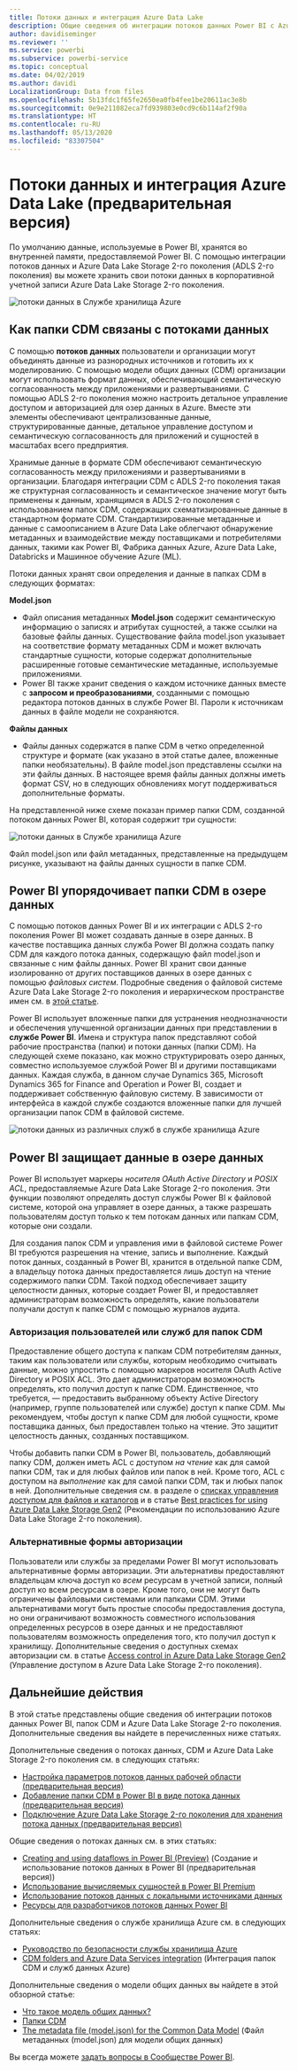 ```yaml
---
title: Потоки данных и интеграция Azure Data Lake
description: Общие сведения об интеграции потоков данных Power BI с Azure Data Lake Storage 2-го поколения
author: davidiseminger
ms.reviewer: ''
ms.service: powerbi
ms.subservice: powerbi-service
ms.topic: conceptual
ms.date: 04/02/2019
ms.author: davidi
LocalizationGroup: Data from files
ms.openlocfilehash: 5b13fdc1f65fe2650ea0fb4fee1be20611ac3e8b
ms.sourcegitcommit: 0e9e211082eca7fd939803e0cd9c6b114af2f90a
ms.translationtype: HT
ms.contentlocale: ru-RU
ms.lasthandoff: 05/13/2020
ms.locfileid: "83307504"
---
```

# <a name="dataflows-and-azure-data-lake-integration-preview"></a>Потоки данных и интеграция Azure Data Lake (предварительная версия)

По умолчанию данные, используемые в Power BI, хранятся во внутренней памяти, предоставляемой Power BI. С помощью интеграции потоков данных и Azure Data Lake Storage 2-го поколения (ADLS 2-го поколения) вы можете хранить свои потоки данных в корпоративной учетной записи Azure Data Lake Storage 2-го поколения. 

![потоки данных в Службе хранилища Azure](media/service-dataflows-azure-data-lake-integration/dataflows-azure-integration_01.jpg)

## <a name="how-cdm-folders-relate-to-dataflows"></a>Как папки CDM связаны с потоками данных

С помощью **потоков данных** пользователи и организации могут объединять данные из разнородных источников и готовить их к моделированию. С помощью модели общих данных (CDM) организации могут использовать формат данных, обеспечивающий семантическую согласованность между приложениями и развертываниями. C помощью ADLS 2-го поколения можно настроить детальное управление доступом и авторизацией для озер данных в Azure. Вместе эти элементы обеспечивают централизованные данные, структурированные данные, детальное управление доступом и семантическую согласованность для приложений и сущностей в масштабах всего предприятия.

Хранимые данные в формате CDM обеспечивают семантическую согласованность между приложениями и развертываниями в организации. Благодаря интеграции CDM с ADLS 2-го поколения такая же структурная согласованность и семантическое значение могут быть применены к данным, хранящимся в ADLS 2-го поколения с использованием папок CDM, содержащих схематизированные данные в стандартном формате CDM. Стандартизированные метаданные и данные с самоописанием в Azure Data Lake облегчают обнаружение метаданных и взаимодействие между поставщиками и потребителями данных, такими как Power BI, Фабрика данных Azure, Azure Data Lake, Databricks и Машинное обучение Azure (ML). 

Потоки данных хранят свои определения и данные в папках CDM в следующих форматах:

**Model.json**
* Файл описания метаданных **Model.json** содержит семантическую информацию о записях и атрибутах сущностей, а также ссылки на базовые файлы данных. Существование файла model.json указывает на соответствие формату метаданных CDM и может включать стандартные сущности, которые содержат дополнительные расширенные готовые семантические метаданные, используемые приложениями.
* Power BI также хранит сведения о каждом источнике данных вместе с **запросом и преобразованиями**, созданными с помощью редактора потоков данных в службе Power BI. Пароли к источникам данных в файле модели не сохраняются.

**Файлы данных**
* Файлы данных содержатся в папке CDM в четко определенной структуре и формате (как указано в этой статье далее, вложенные папки необязательны). В файле model.json представлены ссылки на эти файлы данных. В настоящее время файлы данных должны иметь формат CSV, но в следующих обновлениях могут поддерживаться дополнительные форматы. 

На представленной ниже схеме показан пример папки CDM, созданной потоком данных Power BI, которая содержит три сущности:

![потоки данных в Службе хранилища Azure](media/service-dataflows-azure-data-lake-integration/dataflows-azure-integration_01.jpg)

Файл model.json или файл метаданных, представленные на предыдущем рисунке, указывают на файлы данных сущности в папке CDM.

## <a name="power-bi-organizes-cdm-folders-in-the-data-lake"></a>Power BI упорядочивает папки CDM в озере данных

С помощью потоков данных Power BI и их интеграции с ADLS 2-го поколения Power BI может создавать данные в озере данных. В качестве поставщика данных служба Power BI должна создать папку CDM для каждого потока данных, содержащую файл model.json и связанные с ним файлы данных. Power BI хранит свои данные изолированно от других поставщиков данных в озере данных с помощью *файловых систем*. Подробные сведения о файловой системе Azure Data Lake Storage 2-го поколения и иерархическом пространстве имен см. в [этой статье](https://docs.microsoft.com/azure/storage/data-lake-storage/namespace).

Power BI использует вложенные папки для устранения неоднозначности и обеспечения улучшенной организации данных при представлении в **службе Power BI**. Имена и структура папок представляют собой рабочие пространства (папки) и потоки данных (папки CDM). На следующей схеме показано, как можно структурировать озеро данных, совместно используемое службой Power BI и другими поставщиками данных. Каждая служба, в данном случае Dynamics 365, Microsoft Dynamics 365 for Finance and Operation и Power BI, создает и поддерживает собственную файловую систему. В зависимости от интерфейса в каждой службе создаются вложенные папки для лучшей организации папок CDM в файловой системе. 

![потоки данных из различных служб в службе хранилища Azure](media/service-dataflows-azure-data-lake-integration/dataflows-azure-integration_02.jpg)

## <a name="power-bi-protects-data-in-the-data-lake"></a>Power BI защищает данные в озере данных

Power BI использует маркеры *носителя OAuth Active Directory* и *POSIX ACL*, предоставляемые Azure Data Lake Storage 2-го поколения. Эти функции позволяют определять доступ службы Power BI к файловой системе, которой она управляет в озере данных, а также разрешать пользователям доступ только к тем потокам данных или папкам CDM, которые они создали. 

Для создания папок CDM и управления ими в файловой системе Power BI требуются разрешения на чтение, запись и выполнение. Каждый поток данных, созданный в Power BI, хранится в отдельной папке CDM, а владельцу потока данных предоставляется лишь доступ на чтение содержимого папки CDM. Такой подход обеспечивает защиту целостности данных, которые создает Power BI, и предоставляет администраторам возможность определять, какие пользователи получали доступ к папке CDM с помощью журналов аудита. 

### <a name="authorizing-users-or-services-for-cdm-folders"></a>Авторизация пользователей или служб для папок CDM

Предоставление общего доступа к папкам CDM потребителям данных, таким как пользователи или службы, которым необходимо считывать данные, можно упростить с помощью маркеров носителя OAuth Active Directory и POSIX ACL. Это дает администраторам возможность определять, кто получил доступ к папке CDM. Единственное, что требуется, — предоставить выбранному объекту Active Directory (например, группе пользователей или службе) доступ к папке CDM. Мы рекомендуем, чтобы доступ к папке CDM для любой сущности, кроме поставщика данных, был предоставлен только на чтение. Это защитит целостность данных, созданных поставщиком.

Чтобы добавить папки CDM в Power BI, пользователь, добавляющий папку CDM, должен иметь ACL с доступом *на чтение* как для самой папки CDM, так и для любых файлов или папок в ней. Кроме того, ACL с доступом на *выполнение* как для самой папки CDM, так и любых папок в ней. Дополнительные сведения см. в разделе о [списках управления доступом для файлов и каталогов](https://docs.microsoft.com/azure/storage/blobs/data-lake-storage-access-control#access-control-lists-on-files-and-directories) и в статье [Best practices for using Azure Data Lake Storage Gen2](https://docs.microsoft.com/azure/storage/blobs/data-lake-storage-best-practices) (Рекомендации по использованию Azure Data Lake Storage 2-го поколения).


### <a name="alternative-forms-of-authorization"></a>Альтернативные формы авторизации

Пользователи или службы за пределами Power BI могут использовать альтернативные формы авторизации. Эти альтернативы предоставляют владельцам ключа доступ ко *всем* ресурсам в учетной записи, полный доступ ко всем ресурсам в озере. Кроме того, они не могут быть ограничены файловыми системами или папками CDM. Этими альтернативами могут быть простые способы предоставления доступа, но они ограничивают возможность совместного использования определенных ресурсов в озере данных и не предоставляют пользователям возможность определения того, кто получил доступ к хранилищу. Дополнительные сведения о доступных схемах авторизации см. в статье [Access control in Azure Data Lake Storage Gen2](https://docs.microsoft.com/azure/storage/blobs/data-lake-storage-access-control
) (Управление доступом в Azure Data Lake Storage 2-го поколения).


## <a name="next-steps"></a>Дальнейшие действия

В этой статье представлены общие сведения об интеграции потоков данных Power BI, папок CDM и Azure Data Lake Storage 2-го поколения. Дополнительные сведения вы найдете в перечисленных ниже статьях.

Дополнительные сведения о потоках данных, CDM и Azure Data Lake Storage 2-го поколения см. в следующих статьях:

* [Настройка параметров потоков данных рабочей области (предварительная версия)](service-dataflows-configure-workspace-storage-settings.md)
* [Добавление папки CDM в Power BI в виде потока данных (предварительная версия)](service-dataflows-add-cdm-folder.md)
* [Подключение Azure Data Lake Storage 2-го поколения для хранения потока данных (предварительная версия)](service-dataflows-connect-azure-data-lake-storage-gen2.md)

Общие сведения о потоках данных см. в этих статьях:

* [Creating and using dataflows in Power BI (Preview)](service-dataflows-create-use.md) (Создание и использование потоков данных в Power BI (предварительная версия))
* [Использование вычисляемых сущностей в Power BI Premium](service-dataflows-computed-entities-premium.md)
* [Использование потоков данных с локальными источниками данных](service-dataflows-on-premises-gateways.md)
* [Ресурсы для разработчиков потоков данных Power BI](service-dataflows-developer-resources.md)

Дополнительные сведения о службе хранилища Azure см. в следующих статьях:
* [Руководство по безопасности службы хранилища Azure](https://docs.microsoft.com/azure/storage/common/storage-security-guide)
* [CDM folders and Azure Data Services integration](https://aka.ms/cdmadstutorial) (Интеграция папок CDM и служб данных Azure)

Дополнительные сведения о модели общих данных вы найдете в этой обзорной статье:
* [Что такое модель общих данных?](https://docs.microsoft.com/powerapps/common-data-model/overview)
* [Папки CDM](https://go.microsoft.com/fwlink/?linkid=2045304)
* [The metadata file (model.json) for the Common Data Model](https://go.microsoft.com/fwlink/?linkid=2045521) (Файл метаданных (model.json) для модели общих данных)

Вы всегда можете [задать вопросы в Сообществе Power BI](https://community.powerbi.com/).
